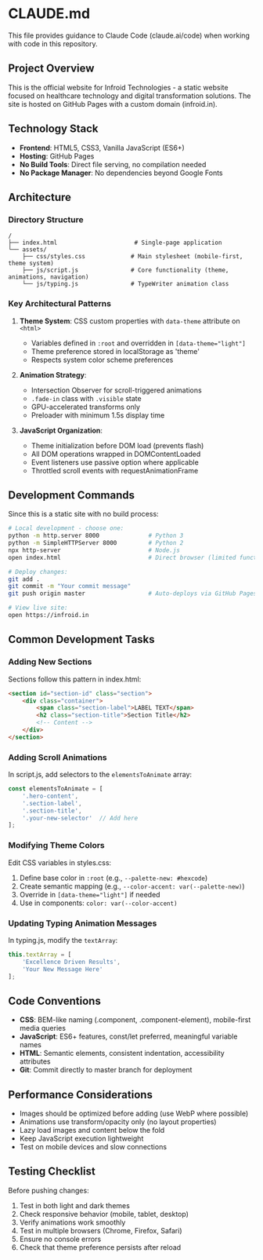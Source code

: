 # CLAUDE.md

This file provides guidance to Claude Code (claude.ai/code) when working with code in this repository.

## Project Overview

This is the official website for Infroid Technologies - a static website focused on healthcare technology and digital transformation solutions. The site is hosted on GitHub Pages with a custom domain (infroid.in).

## Technology Stack

- **Frontend**: HTML5, CSS3, Vanilla JavaScript (ES6+)
- **Hosting**: GitHub Pages
- **No Build Tools**: Direct file serving, no compilation needed
- **No Package Manager**: No dependencies beyond Google Fonts

## Architecture

### Directory Structure
```
/
├── index.html                      # Single-page application
└── assets/
    ├── css/styles.css             # Main stylesheet (mobile-first, theme system)
    ├── js/script.js               # Core functionality (theme, animations, navigation)
    └── js/typing.js               # TypeWriter animation class
```

### Key Architectural Patterns

1. **Theme System**: CSS custom properties with `data-theme` attribute on `<html>`
   - Variables defined in `:root` and overridden in `[data-theme="light"]`
   - Theme preference stored in localStorage as 'theme'
   - Respects system color scheme preferences

2. **Animation Strategy**: 
   - Intersection Observer for scroll-triggered animations
   - `.fade-in` class with `.visible` state
   - GPU-accelerated transforms only
   - Preloader with minimum 1.5s display time

3. **JavaScript Organization**:
   - Theme initialization before DOM load (prevents flash)
   - All DOM operations wrapped in DOMContentLoaded
   - Event listeners use passive option where applicable
   - Throttled scroll events with requestAnimationFrame

## Development Commands

Since this is a static site with no build process:

```bash
# Local development - choose one:
python -m http.server 8000              # Python 3
python -m SimpleHTTPServer 8000         # Python 2
npx http-server                         # Node.js
open index.html                         # Direct browser (limited functionality)

# Deploy changes:
git add .
git commit -m "Your commit message"
git push origin master                  # Auto-deploys via GitHub Pages

# View live site:
open https://infroid.in
```

## Common Development Tasks

### Adding New Sections
Sections follow this pattern in index.html:
```html
<section id="section-id" class="section">
    <div class="container">
        <span class="section-label">LABEL TEXT</span>
        <h2 class="section-title">Section Title</h2>
        <!-- Content -->
    </div>
</section>
```

### Adding Scroll Animations
In script.js, add selectors to the `elementsToAnimate` array:
```javascript
const elementsToAnimate = [
    '.hero-content',
    '.section-label',
    '.section-title',
    '.your-new-selector'  // Add here
];
```

### Modifying Theme Colors
Edit CSS variables in styles.css:
1. Define base color in `:root` (e.g., `--palette-new: #hexcode`)
2. Create semantic mapping (e.g., `--color-accent: var(--palette-new)`)
3. Override in `[data-theme="light"]` if needed
4. Use in components: `color: var(--color-accent)`

### Updating Typing Animation Messages
In typing.js, modify the `textArray`:
```javascript
this.textArray = [
    'Excellence Driven Results',
    'Your New Message Here'
];
```

## Code Conventions

- **CSS**: BEM-like naming (.component, .component-element), mobile-first media queries
- **JavaScript**: ES6+ features, const/let preferred, meaningful variable names
- **HTML**: Semantic elements, consistent indentation, accessibility attributes
- **Git**: Commit directly to master branch for deployment

## Performance Considerations

- Images should be optimized before adding (use WebP where possible)
- Animations use transform/opacity only (no layout properties)
- Lazy load images and content below the fold
- Keep JavaScript execution lightweight
- Test on mobile devices and slow connections

## Testing Checklist

Before pushing changes:
1. Test in both light and dark themes
2. Check responsive behavior (mobile, tablet, desktop)
3. Verify animations work smoothly
4. Test in multiple browsers (Chrome, Firefox, Safari)
5. Ensure no console errors
6. Check that theme preference persists after reload